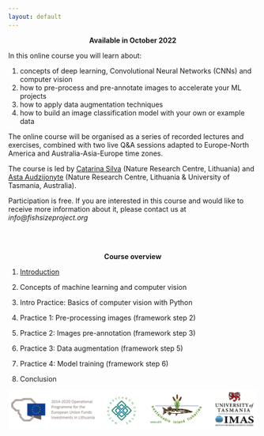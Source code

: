 ```yaml
---
layout: default
---
```



<p align=center> 
  <b>Available in October 2022</b>
</p>


In this online course you will learn about:

1. concepts of deep learning, Convolutional Neural Networks (CNNs) and computer vision
2. how to pre-process and pre-annotate images to accelerate your ML projects 
3. how to apply data augmentation techniques 
4. how to build an image classification model with your own or example data
  

The online course will be organised as a series of recorded lectures and exercises, combined with two live Q&A sessions adapted to Europe-North America and Australia-Asia-Europe time zones.

The course is led by [Catarina Silva](https://www.linkedin.com/in/catarina-ns-silva/) (Nature Research Centre, Lithuania) and [Asta Audzijonyte](https://astaaudzi.com/) (Nature Research Centre, Lithuania & University of Tasmania, Australia). 

Participation is free. If you are interested in this course and would like to receive more information about it, please contact us at _info@fishsizeproject.org_

<br/>
<br/>

<p align=center> 
  <b>Course overview</b>
</p>

1.  [Introduction](introduction.md)

2.  Concepts of machine learning and computer vision

3.  Intro Practice: Basics of computer vision with Python

4.  Practice 1: Pre-processing images (framework step 2)

5.  Practice 2: Images pre-annotation (framework step 3)

6.  Practice 3: Data augmentation (framework step 5)

7.  Practice 4: Model training (framework step 6)

8.  Conclusion


![logos](./images/logos_all.png)

